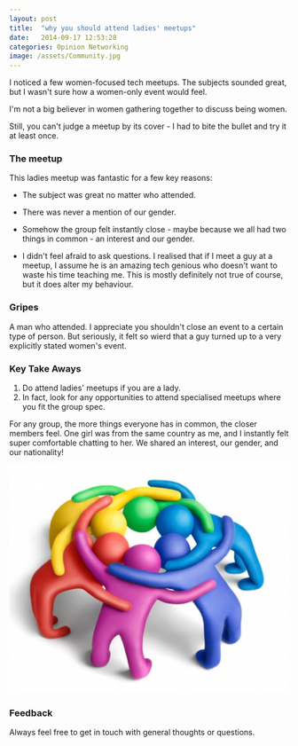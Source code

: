 ```yaml
---
layout: post
title:  "why you should attend ladies' meetups"
date:   2014-09-17 12:53:28
categories: Opinion Networking
image: /assets/Community.jpg
---
```


I noticed a few women-focused tech meetups.  The subjects sounded great, but I wasn't sure how a women-only event would feel.  
<!--more-->

I'm not a big believer in women gathering together to discuss being women.  

Still, you can't judge a meetup by its cover - I had to bite the bullet and try it at least once.  

### The meetup
This ladies meetup was fantastic for a few key reasons:

* The subject was great no matter who attended.

* There was never a mention of our gender.

* Somehow the group felt instantly close - maybe because we all had two things in common - an interest and our gender.

* I didn't feel afraid to ask questions.  I realised that if I meet a guy at a meetup, I assume he is an amazing tech genious who doesn't want to waste his time teaching me.  This is mostly definitely not true of course, but it does alter my behaviour.


### Gripes
A man who attended.  I appreciate you shouldn't close an event to a certain type of person.  But seriously, it felt so wierd that a guy turned up to a very explicitly stated women's event.


### Key Take Aways
1. Do attend ladies' meetups if you are a lady.
2. In fact, look for any opportunities to attend specialised meetups where you fit the group spec.

For any group, the more things everyone has in common, the closer members feel.  One girl was from the same country as me, and I instantly felt super comfortable chatting to her.  We shared an interest, our gender, and our nationality!

![Finding your community rocks!](/assets/Community.jpg)


### Feedback
Always feel free to get in touch with general thoughts or questions.